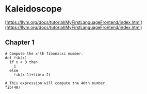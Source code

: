 # Kaleidoscope

[https://llvm.org/docs/tutorial/MyFirstLanguageFrontend/index.html](https://llvm.org/docs/tutorial/MyFirstLanguageFrontend/index.html)

## Chapter 1

```
# Compute the x'th fibonacci number.
def fib(x)
  if x < 3 then
    1
  else
    fib(x-1)+fib(x-2)

# This expression will compute the 40th number.
fib(40)
```

